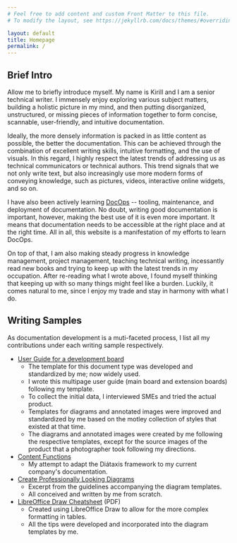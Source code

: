 ```yaml
---
# Feel free to add content and custom Front Matter to this file.
# To modify the layout, see https://jekyllrb.com/docs/themes/#overriding-theme-defaults

layout: default
title: Homepage
permalink: /
---
```



## Brief Intro

Allow me to briefly introduce myself. My name is Kirill and I am a senior technical writer. I immensely enjoy exploring various subject matters, building a holistic picture in my mind, and then putting disorganized, unstructured, or missing pieces of information together to form concise, scannable, user-friendly, and intuitive documentation.

Ideally, the more densely information is packed in as little content as possible, the better the documentation. This can be achieved through the combination of excellent writing skills, intuitive formatting, and the use of visuals. In this regard, I highly respect the latest trends of addressing us as technical communicators or technical authors. This trend signals that we not only write text, but also increasingly use more modern forms of conveying knowledge, such as pictures, videos, interactive online widgets, and so on.

I have also been actively learning [DocOps](https://www.writethedocs.org/guide/doc-ops/) -- tooling, maintenance, and deployment of documentation. No doubt, writing good documentation is important, however, making the best use of it is even more important. It means that documentation needs to be accessible at the right place and at the right time. All in all, this website is a manifestation of my efforts to learn DocOps.

On top of that, I am also making steady progress in knowledge management, project management, teaching technical writing, incessantly read new books and trying to keep up with the latest trends in my occupation. After re-reading what I wrote above, I found myself thinking that keeping up with so many things might feel like a burden. Luckily, it comes natural to me, since I enjoy my trade and stay in harmony with what I do.


## Writing Samples

As documentation development is a muti-faceted process, I list all my contributions under each writing sample respectively.

- [User Guide for a development board](https://docs.espressif.com/projects/esp-idf/en/latest/esp32s2/hw-reference/esp32s2/user-guide-esp32-s2-kaluga-1-kit.html)
  - The template for this document type was developed and standardized by me; now widely used.
  - I wrote this multipage user guide (main board and extension boards) following my template.
  - To collect the initial data, I interviewed SMEs and tried the actual product.
  - Templates for diagrams and annotated images were improved and standardized by me based on the motley collection of styles that existed at that time.
  - The diagrams and annotated images were created by me following the respective templates, except for the source images of the product that a photographer took following my directions.
- [Content Functions](content-functions)
  - My attempt to adapt the Diátaxis framework to my current company's documentation.
- [Create Professionally Looking Diagrams](create-prof-looking-diagrams)
  - Excerpt from the guidelines accompanying the diagram templates.
  - All conceived and written by me from scratch.
- [LibreOffice Draw Cheatsheet](./images/libreoffice-draw-cheatsheet.pdf) (PDF)
  - Created using LibreOffice Draw to allow for the more complex formatting in tables.
  - All the tips were developed and incorporated into the diagram templates by me.
